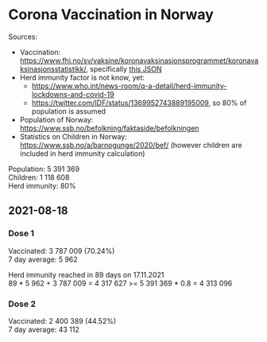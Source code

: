 # Corona Vaccination in Norway

Sources:

- Vaccination: <https://www.fhi.no/sv/vaksine/koronavaksinasjonsprogrammet/koronavaksinasjonsstatistikk/>, specifically [this JSON](https://www.fhi.no/api/chartdata/api/99119)
- Herd immunity factor is not know, yet:
  - <https://www.who.int/news-room/q-a-detail/herd-immunity-lockdowns-and-covid-19>
  - <https://twitter.com/IDF/status/1369952743889195009>, so 80% of population is assumed
- Population of Norway: <https://www.ssb.no/befolkning/faktaside/befolkningen>
- Statistics on Children in Norway: https://www.ssb.no/a/barnogunge/2020/bef/ (however children are included in herd immunity calculation)

Population: 5 391 369  
Children: 1 118 608  
Herd immunity: 80%  

## 2021-08-18

### Dose 1

Vaccinated: 3 787 009 (70.24%)  
7 day average: 5 962

Herd immunity reached in 89 days on 17.11.2021  
89 * 5 962 + 3 787 009 = 4 317 627 >= 5 391 369 * 0.8 = 4 313 096

### Dose 2

Vaccinated: 2 400 389 (44.52%)  
7 day average: 43 112

